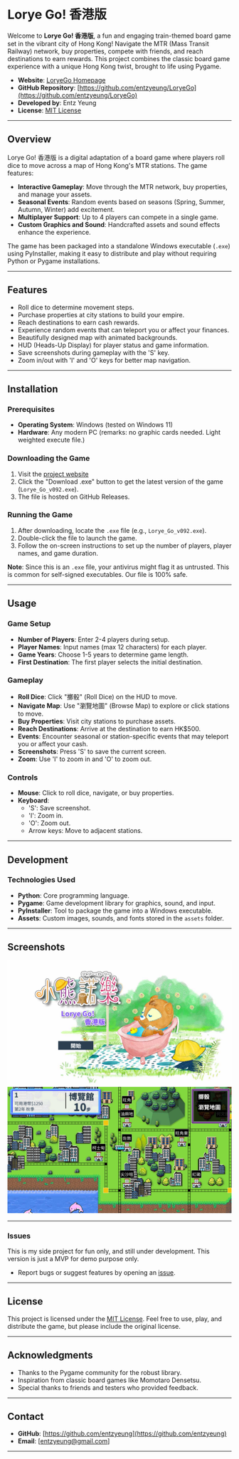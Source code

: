 # Lorye Go! 香港版

Welcome to **Lorye Go! 香港版**, a fun and engaging train-themed board game set in the vibrant city of Hong Kong! Navigate the MTR (Mass Transit Railway) network, buy properties, compete with friends, and reach destinations to earn rewards. This project combines the classic board game experience with a unique Hong Kong twist, brought to life using Pygame.

- **Website**: [LoryeGo Homepage](https://entzyeung.github.io/LoryeGo)
- **GitHub Repository**: [https://github.com/entzyeung/LoryeGo](https://github.com/entzyeung/LoryeGo)
- **Developed by**: Entz Yeung
- **License**: [MIT License](#license)

---

## Overview

Lorye Go! 香港版 is a digital adaptation of a board game where players roll dice to move across a map of Hong Kong's MTR stations. The game features:
- **Interactive Gameplay**: Move through the MTR network, buy properties, and manage your assets.
- **Seasonal Events**: Random events based on seasons (Spring, Summer, Autumn, Winter) add excitement.
- **Multiplayer Support**: Up to 4 players can compete in a single game.
- **Custom Graphics and Sound**: Handcrafted assets and sound effects enhance the experience.

The game has been packaged into a standalone Windows executable (`.exe`) using PyInstaller, making it easy to distribute and play without requiring Python or Pygame installations.

---

## Features
- Roll dice to determine movement steps.
- Purchase properties at city stations to build your empire.
- Reach destinations to earn cash rewards.
- Experience random events that can teleport you or affect your finances.
- Beautifully designed map with animated backgrounds.
- HUD (Heads-Up Display) for player status and game information.
- Save screenshots during gameplay with the 'S' key.
- Zoom in/out with 'I' and 'O' keys for better map navigation.

---

## Installation

### Prerequisites
- **Operating System**: Windows (tested on Windows 11)
- **Hardware**: Any modern PC (remarks: no graphic cards needed. Light weighted execute file.)

### Downloading the Game
1. Visit the [project website](https://entzyeung.github.io/LoryeGo/)
2. Click the "Download .exe" button to get the latest version of the game (`Lorye_Go_v092.exe`).
3. The file is hosted on GitHub Releases.

### Running the Game
1. After downloading, locate the `.exe` file (e.g., `Lorye_Go_v092.exe`).
2. Double-click the file to launch the game.
3. Follow the on-screen instructions to set up the number of players, player names, and game duration.

**Note**: Since this is an `.exe` file, your antivirus might flag it as untrusted. This is common for self-signed executables. Our file is 100% safe.


---

## Usage

### Game Setup
- **Number of Players**: Enter 2-4 players during setup.
- **Player Names**: Input names (max 12 characters) for each player.
- **Game Years**: Choose 1-5 years to determine game length.
- **First Destination**: The first player selects the initial destination.

### Gameplay
- **Roll Dice**: Click "擲骰" (Roll Dice) on the HUD to move.
- **Navigate Map**: Use "瀏覽地圖" (Browse Map) to explore or click stations to move.
- **Buy Properties**: Visit city stations to purchase assets.
- **Reach Destinations**: Arrive at the destination to earn HK$500.
- **Events**: Encounter seasonal or station-specific events that may teleport you or affect your cash.
- **Screenshots**: Press 'S' to save the current screen.
- **Zoom**: Use 'I' to zoom in and 'O' to zoom out.

### Controls
- **Mouse**: Click to roll dice, navigate, or buy properties.
- **Keyboard**:
  - 'S': Save screenshot.
  - 'I': Zoom in.
  - 'O': Zoom out.
  - Arrow keys: Move to adjacent stations.

---

## Development

### Technologies Used
- **Python**: Core programming language.
- **Pygame**: Game development library for graphics, sound, and input.
- **PyInstaller**: Tool to package the game into a Windows executable.
- **Assets**: Custom images, sounds, and fonts stored in the `assets` folder.

---

## Screenshots
![Game Cover](win/screenshots/Lorye_G0_Hong_Kong.png)
![Gameplay Screenshot](win/screenshots/window_screenshot_20250315_071518.jpg)

---


### Issues
This is my side project for fun only, and still under development. This version is just a MVP for demo purpose only. 

- Report bugs or suggest features by opening an [issue](https://github.com/entzyeung/LoryeGo/issues).

---

## License

This project is licensed under the [MIT License](LICENSE). Feel free to use, play, and distribute the game, but please include the original license.

---

## Acknowledgments
- Thanks to the Pygame community for the robust library.
- Inspiration from classic board games like Momotaro Densetsu.
- Special thanks to friends and testers who provided feedback.

---

## Contact
- **GitHub**: [https://github.com/entzyeung](https://github.com/entzyeung)
- **Email**: [entzyeung@gmail.com]

---